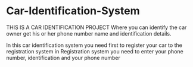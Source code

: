 # Car-Identification-System

THIS IS A CAR IDENTIFICATION PROJECT
Where you can identify the car owner get his or her phone number name and identification details.

In this car identification system you need first to register your car to the registration system
in Registration system you need to enter your phone number, identification and your phone number
